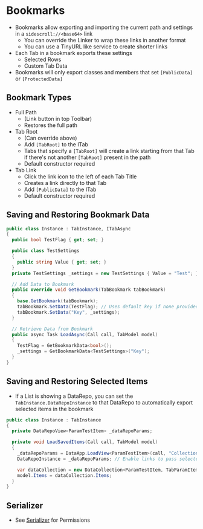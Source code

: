 # Bookmarks
- Bookmarks allow exporting and importing the current path and settings in a `sidescroll://<base64>` link
  - You can override the Linker to wrap these links in another format
  - You can use a TinyURL like service to create shorter links
- Each Tab in a bookmark exports these settings
  - Selected Rows
  - Custom Tab Data
- Bookmarks will only export classes and members that set `[PublicData]` or `[ProtectedData]`

## Bookmark Types
- Full Path
  - (Link button in top Toolbar)
  - Restores the full path
- Tab Root
  - (Can override above)
  - Add `[TabRoot]` to the ITab
  - Tabs that specify a `[TabRoot]` will create a link starting from that Tab if there's not another `[TabRoot]` present in the path
  - Default constructor required
- Tab Link
  - Click the link icon to the left of each Tab Title
  - Creates a link directly to that Tab
  - Add `[PublicData]` to the ITab
  - Default constructor required

## Saving and Restoring Bookmark Data
```csharp
public class Instance : TabInstance, ITabAsync
{
  public bool TestFlag { get; set; }

  public class TestSettings
  {
    public string Value { get; set; }
  }
  private TestSettings _settings = new TestSettings { Value = "Test"; };

  // Add Data to Bookmark
  public override void GetBookmark(TabBookmark tabBookmark)
  {
    base.GetBookmark(tabBookmark);
    tabBookmark.SetData(TestFlag); // Uses default key if none provided
    tabBookmark.SetData("Key", _settings);
  }

  // Retrieve Data from Bookmark
  public async Task LoadAsync(Call call, TabModel model)
  {
    TestFlag = GetBookmarkData<bool>();
    _settings = GetBookmarkData<TestSettings>("Key");
  }
}
```

## Saving and Restoring Selected Items
- If a List is showing a DataRepo, you can set the `TabInstance.DataRepoInstance` to that DataRepo to automatically export selected items in the bookmark
```csharp
public class Instance : TabInstance
{
  private DataRepoView<ParamTestItem> _dataRepoParams;

  private void LoadSavedItems(Call call, TabModel model)
  {
    _dataRepoParams = DataApp.LoadView<ParamTestItem>(call, "CollectionTest");
    DataRepoInstance = _dataRepoParams; // Enable links to pass selected DataItem

    var dataCollection = new DataCollection<ParamTestItem, TabParamItem>(_dataRepoParams);
    model.Items = dataCollection.Items;
  }
}
```

## Serializer
- See [Serializer](Serializer.md) for Permissions
